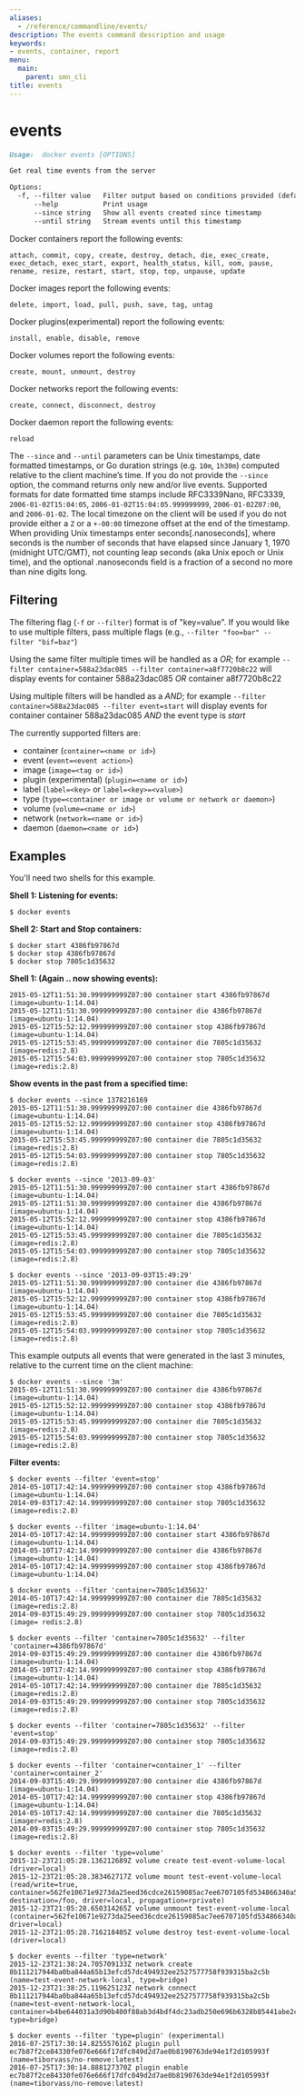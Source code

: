 ```yaml
---
aliases:
  - /reference/commandline/events/
description: The events command description and usage
keywords:
- events, container, report
menu:
  main:
    parent: smn_cli
title: events
---
```


# events

```markdown
Usage:  docker events [OPTIONS]

Get real time events from the server

Options:
  -f, --filter value   Filter output based on conditions provided (default [])
      --help           Print usage
      --since string   Show all events created since timestamp
      --until string   Stream events until this timestamp
```

Docker containers report the following events:

    attach, commit, copy, create, destroy, detach, die, exec_create, exec_detach, exec_start, export, health_status, kill, oom, pause, rename, resize, restart, start, stop, top, unpause, update

Docker images report the following events:

    delete, import, load, pull, push, save, tag, untag

Docker plugins(experimental) report the following events:

    install, enable, disable, remove

Docker volumes report the following events:

    create, mount, unmount, destroy

Docker networks report the following events:

    create, connect, disconnect, destroy

Docker daemon report the following events:

    reload

The `--since` and `--until` parameters can be Unix timestamps, date formatted
timestamps, or Go duration strings (e.g. `10m`, `1h30m`) computed
relative to the client machine’s time. If you do not provide the `--since` option,
the command returns only new and/or live events.  Supported formats for date
formatted time stamps include RFC3339Nano, RFC3339, `2006-01-02T15:04:05`,
`2006-01-02T15:04:05.999999999`, `2006-01-02Z07:00`, and `2006-01-02`. The local
timezone on the client will be used if you do not provide either a `Z` or a
`+-00:00` timezone offset at the end of the timestamp.  When providing Unix
timestamps enter seconds[.nanoseconds], where seconds is the number of seconds
that have elapsed since January 1, 1970 (midnight UTC/GMT), not counting leap
seconds (aka Unix epoch or Unix time), and the optional .nanoseconds field is a
fraction of a second no more than nine digits long.

## Filtering

The filtering flag (`-f` or `--filter`) format is of "key=value". If you would
like to use multiple filters, pass multiple flags (e.g.,
`--filter "foo=bar" --filter "bif=baz"`)

Using the same filter multiple times will be handled as a *OR*; for example
`--filter container=588a23dac085 --filter container=a8f7720b8c22` will display
events for container 588a23dac085 *OR* container a8f7720b8c22

Using multiple filters will be handled as a *AND*; for example
`--filter container=588a23dac085 --filter event=start` will display events for
container container 588a23dac085 *AND* the event type is *start*

The currently supported filters are:

* container (`container=<name or id>`)
* event (`event=<event action>`)
* image (`image=<tag or id>`)
* plugin (experimental) (`plugin=<name or id>`)
* label (`label=<key>` or `label=<key>=<value>`)
* type (`type=<container or image or volume or network or daemon>`)
* volume (`volume=<name or id>`)
* network (`network=<name or id>`)
* daemon (`daemon=<name or id>`)

## Examples

You'll need two shells for this example.

**Shell 1: Listening for events:**

    $ docker events

**Shell 2: Start and Stop containers:**

    $ docker start 4386fb97867d
    $ docker stop 4386fb97867d
    $ docker stop 7805c1d35632

**Shell 1: (Again .. now showing events):**

    2015-05-12T11:51:30.999999999Z07:00 container start 4386fb97867d (image=ubuntu-1:14.04)
    2015-05-12T11:51:30.999999999Z07:00 container die 4386fb97867d (image=ubuntu-1:14.04)
    2015-05-12T15:52:12.999999999Z07:00 container stop 4386fb97867d (image=ubuntu-1:14.04)
    2015-05-12T15:53:45.999999999Z07:00 container die 7805c1d35632 (image=redis:2.8)
    2015-05-12T15:54:03.999999999Z07:00 container stop 7805c1d35632 (image=redis:2.8)

**Show events in the past from a specified time:**

    $ docker events --since 1378216169
    2015-05-12T11:51:30.999999999Z07:00 container die 4386fb97867d (image=ubuntu-1:14.04)
    2015-05-12T15:52:12.999999999Z07:00 container stop 4386fb97867d (image=ubuntu-1:14.04)
    2015-05-12T15:53:45.999999999Z07:00 container die 7805c1d35632 (image=redis:2.8)
    2015-05-12T15:54:03.999999999Z07:00 container stop 7805c1d35632 (image=redis:2.8)

    $ docker events --since '2013-09-03'
    2015-05-12T11:51:30.999999999Z07:00 container start 4386fb97867d (image=ubuntu-1:14.04)
    2015-05-12T11:51:30.999999999Z07:00 container die 4386fb97867d (image=ubuntu-1:14.04)
    2015-05-12T15:52:12.999999999Z07:00 container stop 4386fb97867d (image=ubuntu-1:14.04)
    2015-05-12T15:53:45.999999999Z07:00 container die 7805c1d35632 (image=redis:2.8)
    2015-05-12T15:54:03.999999999Z07:00 container stop 7805c1d35632 (image=redis:2.8)

    $ docker events --since '2013-09-03T15:49:29'
    2015-05-12T11:51:30.999999999Z07:00 container die 4386fb97867d (image=ubuntu-1:14.04)
    2015-05-12T15:52:12.999999999Z07:00 container stop 4386fb97867d (image=ubuntu-1:14.04)
    2015-05-12T15:53:45.999999999Z07:00 container die 7805c1d35632 (image=redis:2.8)
    2015-05-12T15:54:03.999999999Z07:00 container stop 7805c1d35632 (image=redis:2.8)

This example outputs all events that were generated in the last 3 minutes,
relative to the current time on the client machine:

    $ docker events --since '3m'
    2015-05-12T11:51:30.999999999Z07:00 container die 4386fb97867d (image=ubuntu-1:14.04)
    2015-05-12T15:52:12.999999999Z07:00 container stop 4386fb97867d (image=ubuntu-1:14.04)
    2015-05-12T15:53:45.999999999Z07:00 container die 7805c1d35632 (image=redis:2.8)
    2015-05-12T15:54:03.999999999Z07:00 container stop 7805c1d35632 (image=redis:2.8)

**Filter events:**

    $ docker events --filter 'event=stop'
    2014-05-10T17:42:14.999999999Z07:00 container stop 4386fb97867d (image=ubuntu-1:14.04)
    2014-09-03T17:42:14.999999999Z07:00 container stop 7805c1d35632 (image=redis:2.8)

    $ docker events --filter 'image=ubuntu-1:14.04'
    2014-05-10T17:42:14.999999999Z07:00 container start 4386fb97867d (image=ubuntu-1:14.04)
    2014-05-10T17:42:14.999999999Z07:00 container die 4386fb97867d (image=ubuntu-1:14.04)
    2014-05-10T17:42:14.999999999Z07:00 container stop 4386fb97867d (image=ubuntu-1:14.04)

    $ docker events --filter 'container=7805c1d35632'
    2014-05-10T17:42:14.999999999Z07:00 container die 7805c1d35632 (image=redis:2.8)
    2014-09-03T15:49:29.999999999Z07:00 container stop 7805c1d35632 (image= redis:2.8)

    $ docker events --filter 'container=7805c1d35632' --filter 'container=4386fb97867d'
    2014-09-03T15:49:29.999999999Z07:00 container die 4386fb97867d (image=ubuntu-1:14.04)
    2014-05-10T17:42:14.999999999Z07:00 container stop 4386fb97867d (image=ubuntu-1:14.04)
    2014-05-10T17:42:14.999999999Z07:00 container die 7805c1d35632 (image=redis:2.8)
    2014-09-03T15:49:29.999999999Z07:00 container stop 7805c1d35632 (image=redis:2.8)

    $ docker events --filter 'container=7805c1d35632' --filter 'event=stop'
    2014-09-03T15:49:29.999999999Z07:00 container stop 7805c1d35632 (image=redis:2.8)

    $ docker events --filter 'container=container_1' --filter 'container=container_2'
    2014-09-03T15:49:29.999999999Z07:00 container die 4386fb97867d (image=ubuntu-1:14.04)
    2014-05-10T17:42:14.999999999Z07:00 container stop 4386fb97867d (image=ubuntu-1:14.04)
    2014-05-10T17:42:14.999999999Z07:00 container die 7805c1d35632 (imager=redis:2.8)
    2014-09-03T15:49:29.999999999Z07:00 container stop 7805c1d35632 (image=redis:2.8)

    $ docker events --filter 'type=volume'
    2015-12-23T21:05:28.136212689Z volume create test-event-volume-local (driver=local)
    2015-12-23T21:05:28.383462717Z volume mount test-event-volume-local (read/write=true, container=562fe10671e9273da25eed36cdce26159085ac7ee6707105fd534866340a5025, destination=/foo, driver=local, propagation=rprivate)
    2015-12-23T21:05:28.650314265Z volume unmount test-event-volume-local (container=562fe10671e9273da25eed36cdce26159085ac7ee6707105fd534866340a5025, driver=local)
    2015-12-23T21:05:28.716218405Z volume destroy test-event-volume-local (driver=local)

    $ docker events --filter 'type=network'
    2015-12-23T21:38:24.705709133Z network create 8b111217944ba0ba844a65b13efcd57dc494932ee2527577758f939315ba2c5b (name=test-event-network-local, type=bridge)
    2015-12-23T21:38:25.119625123Z network connect 8b111217944ba0ba844a65b13efcd57dc494932ee2527577758f939315ba2c5b (name=test-event-network-local, container=b4be644031a3d90b400f88ab3d4bdf4dc23adb250e696b6328b85441abe2c54e, type=bridge)

    $ docker events --filter 'type=plugin' (experimental)
    2016-07-25T17:30:14.825557616Z plugin pull ec7b87f2ce84330fe076e666f17dfc049d2d7ae0b8190763de94e1f2d105993f (name=tiborvass/no-remove:latest)
    2016-07-25T17:30:14.888127370Z plugin enable ec7b87f2ce84330fe076e666f17dfc049d2d7ae0b8190763de94e1f2d105993f (name=tiborvass/no-remove:latest)
